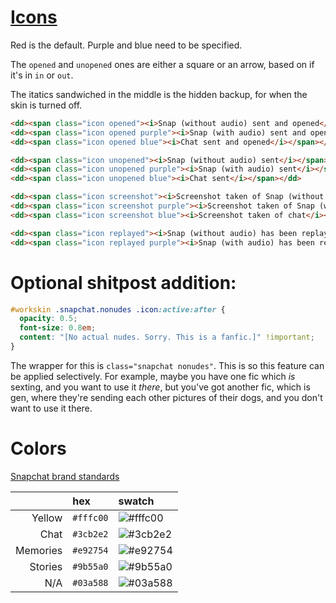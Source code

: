 # [Icons](https://support.snapchat.com/en-US/a/friends-screen-icon-guide)
Red is the default. Purple and blue need to be specified.

The `opened` and `unopened` ones are either a square or an arrow, based on if it's in `in` or `out`.

The itatics sandwiched in the middle is the hidden backup, for when the skin is turned off.
```html
<dd><span class="icon opened"><i>Snap (without audio) sent and opened</i></span></dd>
<dd><span class="icon opened purple"><i>Snap (with audio) sent and opened</i></span></dd>
<dd><span class="icon opened blue"><i>Chat sent and opened</i></span></dd>

<dd><span class="icon unopened"><i>Snap (without audio) sent</i></span></dd>
<dd><span class="icon unopened purple"><i>Snap (with audio) sent</i></span></dd>
<dd><span class="icon unopened blue"><i>Chat sent</i></span></dd>

<dd><span class="icon screenshot"><i>Screenshot taken of Snap (without audio)</i></span></dd>
<dd><span class="icon screenshot purple"><i>Screenshot taken of Snap (with audio)</i></span></dd>
<dd><span class="icon screenshot blue"><i>Screenshot taken of chat</i></span></dd>

<dd><span class="icon replayed"><i>Snap (without audio) has been replayed</i></span></dd>
<dd><span class="icon replayed purple"><i>Snap (with audio) has been replayed</i></span></dd>
```

# Optional shitpost addition:
```css
#workskin .snapchat.nonudes .icon:active:after {
  opacity: 0.5;
  font-size: 0.8em;
  content: "[No actual nudes. Sorry. This is a fanfic.]" !important;
}
```

The wrapper for this is `class="snapchat nonudes"`. This is so this feature can be applied selectively. For example, maybe you have one fic which _is_ sexting, and you want to use it _there_, but you've got another fic, which is gen, where they're sending each other pictures of their dogs, and you don't want to use it there.



# Colors
[Snapchat brand standards](https://docs.snapchat.com/docs/design-guidelines/)

|          | hex       | swatch |
| -------: | :-------- | :----- |
| Yellow   | `#fffc00` | ![#fffc00](https://placehold.it/15/fffc00/000000?text=+)
| Chat     | `#3cb2e2` | ![#3cb2e2](https://placehold.it/15/3cb2e2/000000?text=+)
| Memories | `#e92754` | ![#e92754](https://placehold.it/15/e92754/000000?text=+)
| Stories  | `#9b55a0` | ![#9b55a0](https://placehold.it/15/9b55a0/000000?text=+)
| N/A      | `#03a588` | ![#03a588](https://placehold.it/15/03a588/000000?text=+)
